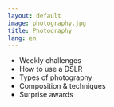 ```yaml
---
layout: default
image: photography.jpg
title: Photography
lang: en
---
```


- Weekly challenges
- How to use a DSLR
- Types of photography
- Composition & techniques
- Surprise awards

